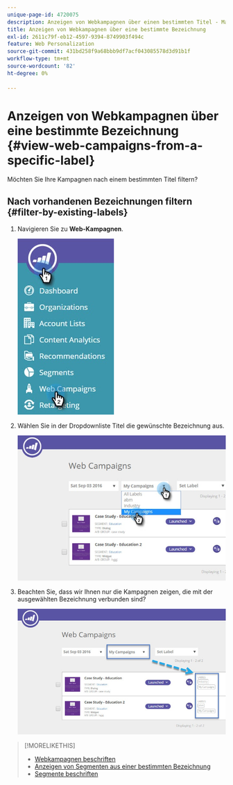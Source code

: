 ```yaml
---
unique-page-id: 4720075
description: Anzeigen von Webkampagnen über einen bestimmten Titel - Marketo Docs - Produktdokumentation
title: Anzeigen von Webkampagnen über eine bestimmte Bezeichnung
exl-id: 2611c79f-eb12-4597-9394-8749903f494c
feature: Web Personalization
source-git-commit: 431bd258f9a68bbb9df7acf043085578d3d91b1f
workflow-type: tm+mt
source-wordcount: '82'
ht-degree: 0%

---
```


# Anzeigen von Webkampagnen über eine bestimmte Bezeichnung {#view-web-campaigns-from-a-specific-label}

Möchten Sie Ihre Kampagnen nach einem bestimmten Titel filtern?

## Nach vorhandenen Bezeichnungen filtern {#filter-by-existing-labels}

1. Navigieren Sie zu **Web-Kampagnen**.

   ![](assets/web-campaigns-hand-4.jpg)

1. Wählen Sie in der Dropdownliste Titel die gewünschte Bezeichnung aus.

   ![](assets/web-campaigns-my-campaigns-dropdown-1.jpg)

1. Beachten Sie, dass wir Ihnen nur die Kampagnen zeigen, die mit der ausgewählten Bezeichnung verbunden sind?

   ![](assets/web-campaigns-label-showing-1.jpg)

>[!MORELIKETHIS]
>
>* [Webkampagnen beschriften](/help/marketo/product-docs/web-personalization/working-with-web-campaigns/label-your-web-campaigns.md)
>* [Anzeigen von Segmenten aus einer bestimmten Bezeichnung](/help/marketo/product-docs/web-personalization/using-web-segments/view-segments-from-a-specific-label.md)
>* [Segmente beschriften](/help/marketo/product-docs/web-personalization/using-web-segments/label-your-segment.md)
